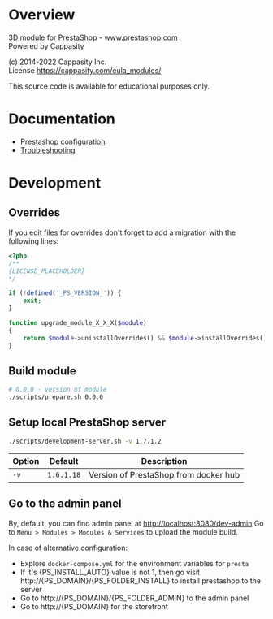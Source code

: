 # Overview
3D module for PrestaShop - www.prestashop.com   
Powered by Cappasity 

(c) 2014-2022 Cappasity Inc.  
License https://cappasity.com/eula_modules/

This source code is available for educational purposes only.

# Documentation

- [Prestashop configuration](prestashop-config.md)
- [Troubleshooting](troubleshooting.md)

# Development

## Overrides

If you edit files for overrides don't forget to add a migration with the following lines:

```php
<?php
/**
{LICENSE_PLACEHOLDER}
*/

if (!defined('_PS_VERSION_')) {
    exit;
}

function upgrade_module_X_X_X($module)
{
    return $module->uninstallOverrides() && $module->installOverrides();
}
```

## Build module

```sh
# 0.0.0 - version of module
./scripts/prepare.sh 0.0.0
```

## Setup local PrestaShop server

```sh
./scripts/development-server.sh -v 1.7.1.2
```

Option | Default | Description
--- | --- | ---
`-v` | `1.6.1.18` | Version of PrestaShop from docker hub

## Go to the admin panel
By, default, you can find admin panel at [http://localhost:8080/dev-admin](http://localhost:8080/dev-admin)
Go to `Menu > Modules > Modules & Services` to upload the module build.

In case of alternative configuration:
* Explore `docker-compose.yml` for the environment variables for `presta`
* If it's {PS_INSTALL_AUTO} value is not 1, then go visit http://{PS_DOMAIN}/{PS_FOLDER_INSTALL} to install prestashop to the server 
* Go to http://{PS_DOMAIN}/{PS_FOLDER_ADMIN} to the admin panel
* Go to http://{PS_DOMAIN} for the storefront
